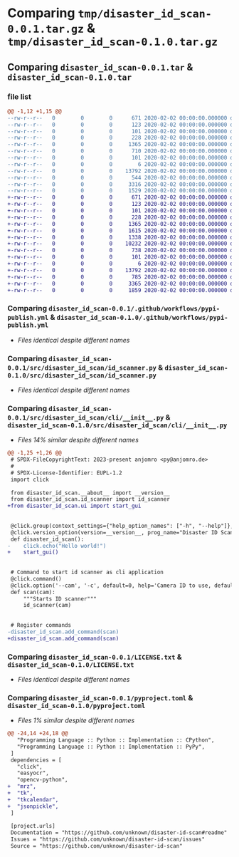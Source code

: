# Comparing `tmp/disaster_id_scan-0.0.1.tar.gz` & `tmp/disaster_id_scan-0.1.0.tar.gz`

## Comparing `disaster_id_scan-0.0.1.tar` & `disaster_id_scan-0.1.0.tar`

### file list

```diff
@@ -1,12 +1,15 @@
--rw-r--r--   0        0        0      671 2020-02-02 00:00:00.000000 disaster_id_scan-0.0.1/.github/workflows/pypi-publish.yml
--rw-r--r--   0        0        0      123 2020-02-02 00:00:00.000000 disaster_id_scan-0.0.1/src/disaster_id_scan/__about__.py
--rw-r--r--   0        0        0      101 2020-02-02 00:00:00.000000 disaster_id_scan-0.0.1/src/disaster_id_scan/__init__.py
--rw-r--r--   0        0        0      228 2020-02-02 00:00:00.000000 disaster_id_scan-0.0.1/src/disaster_id_scan/__main__.py
--rw-r--r--   0        0        0     1365 2020-02-02 00:00:00.000000 disaster_id_scan-0.0.1/src/disaster_id_scan/id_scanner.py
--rw-r--r--   0        0        0      710 2020-02-02 00:00:00.000000 disaster_id_scan-0.0.1/src/disaster_id_scan/cli/__init__.py
--rw-r--r--   0        0        0      101 2020-02-02 00:00:00.000000 disaster_id_scan-0.0.1/tests/__init__.py
--rw-r--r--   0        0        0        6 2020-02-02 00:00:00.000000 disaster_id_scan-0.0.1/.gitignore
--rw-r--r--   0        0        0    13792 2020-02-02 00:00:00.000000 disaster_id_scan-0.0.1/LICENSE.txt
--rw-r--r--   0        0        0      544 2020-02-02 00:00:00.000000 disaster_id_scan-0.0.1/README.md
--rw-r--r--   0        0        0     3316 2020-02-02 00:00:00.000000 disaster_id_scan-0.0.1/pyproject.toml
--rw-r--r--   0        0        0     1529 2020-02-02 00:00:00.000000 disaster_id_scan-0.0.1/PKG-INFO
+-rw-r--r--   0        0        0      671 2020-02-02 00:00:00.000000 disaster_id_scan-0.1.0/.github/workflows/pypi-publish.yml
+-rw-r--r--   0        0        0      123 2020-02-02 00:00:00.000000 disaster_id_scan-0.1.0/src/disaster_id_scan/__about__.py
+-rw-r--r--   0        0        0      101 2020-02-02 00:00:00.000000 disaster_id_scan-0.1.0/src/disaster_id_scan/__init__.py
+-rw-r--r--   0        0        0      228 2020-02-02 00:00:00.000000 disaster_id_scan-0.1.0/src/disaster_id_scan/__main__.py
+-rw-r--r--   0        0        0     1365 2020-02-02 00:00:00.000000 disaster_id_scan-0.1.0/src/disaster_id_scan/id_scanner.py
+-rw-r--r--   0        0        0     1615 2020-02-02 00:00:00.000000 disaster_id_scan-0.1.0/src/disaster_id_scan/mrz.py
+-rw-r--r--   0        0        0     1338 2020-02-02 00:00:00.000000 disaster_id_scan-0.1.0/src/disaster_id_scan/store.py
+-rw-r--r--   0        0        0    10232 2020-02-02 00:00:00.000000 disaster_id_scan-0.1.0/src/disaster_id_scan/ui.py
+-rw-r--r--   0        0        0      738 2020-02-02 00:00:00.000000 disaster_id_scan-0.1.0/src/disaster_id_scan/cli/__init__.py
+-rw-r--r--   0        0        0      101 2020-02-02 00:00:00.000000 disaster_id_scan-0.1.0/tests/__init__.py
+-rw-r--r--   0        0        0        6 2020-02-02 00:00:00.000000 disaster_id_scan-0.1.0/.gitignore
+-rw-r--r--   0        0        0    13792 2020-02-02 00:00:00.000000 disaster_id_scan-0.1.0/LICENSE.txt
+-rw-r--r--   0        0        0      785 2020-02-02 00:00:00.000000 disaster_id_scan-0.1.0/README.md
+-rw-r--r--   0        0        0     3365 2020-02-02 00:00:00.000000 disaster_id_scan-0.1.0/pyproject.toml
+-rw-r--r--   0        0        0     1859 2020-02-02 00:00:00.000000 disaster_id_scan-0.1.0/PKG-INFO
```

### Comparing `disaster_id_scan-0.0.1/.github/workflows/pypi-publish.yml` & `disaster_id_scan-0.1.0/.github/workflows/pypi-publish.yml`

 * *Files identical despite different names*

### Comparing `disaster_id_scan-0.0.1/src/disaster_id_scan/id_scanner.py` & `disaster_id_scan-0.1.0/src/disaster_id_scan/id_scanner.py`

 * *Files identical despite different names*

### Comparing `disaster_id_scan-0.0.1/src/disaster_id_scan/cli/__init__.py` & `disaster_id_scan-0.1.0/src/disaster_id_scan/cli/__init__.py`

 * *Files 14% similar despite different names*

```diff
@@ -1,25 +1,26 @@
 # SPDX-FileCopyrightText: 2023-present anjomro <py@anjomro.de>
 #
 # SPDX-License-Identifier: EUPL-1.2
 import click
 
 from disaster_id_scan.__about__ import __version__
 from disaster_id_scan.id_scanner import id_scanner
+from disaster_id_scan.ui import start_gui
 
 
 @click.group(context_settings={"help_option_names": ["-h", "--help"]}, invoke_without_command=True)
 @click.version_option(version=__version__, prog_name="Disaster ID Scan")
 def disaster_id_scan():
-    click.echo("Hello world!")
+    start_gui()
 
 
 # Command to start id scanner as cli application
 @click.command()
 @click.option('--cam', '-c', default=0, help='Camera ID to use, default 0')
 def scan(cam):
     """Starts ID scanner"""
     id_scanner(cam)
 
 
 # Register commands
-disaster_id_scan.add_command(scan)
+disaster_id_scan.add_command(scan)
```

### Comparing `disaster_id_scan-0.0.1/LICENSE.txt` & `disaster_id_scan-0.1.0/LICENSE.txt`

 * *Files identical despite different names*

### Comparing `disaster_id_scan-0.0.1/pyproject.toml` & `disaster_id_scan-0.1.0/pyproject.toml`

 * *Files 1% similar despite different names*

```diff
@@ -24,14 +24,18 @@
   "Programming Language :: Python :: Implementation :: CPython",
   "Programming Language :: Python :: Implementation :: PyPy",
 ]
 dependencies = [
   "click",
   "easyocr",
   "opencv-python",
+  "mrz",
+  "tk",
+  "tkcalendar",
+  "jsonpickle",
 ]
 
 [project.urls]
 Documentation = "https://github.com/unknown/disaster-id-scan#readme"
 Issues = "https://github.com/unknown/disaster-id-scan/issues"
 Source = "https://github.com/unknown/disaster-id-scan"
```

